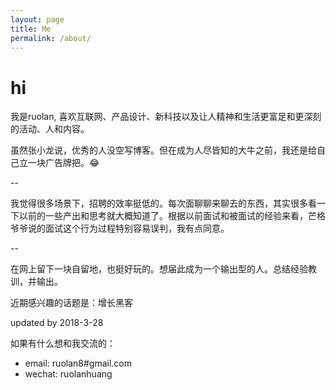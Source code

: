 ```yaml
---
layout: page
title: Me
permalink: /about/
---
```


# hi
我是ruolan, 喜欢互联网、产品设计、新科技以及让人精神和生活更富足和更深刻的活动、人和内容。

虽然张小龙说，优秀的人没空写博客。但在成为人尽皆知的大牛之前，我还是给自己立一块广告牌把。😂

--


我觉得很多场景下，招聘的效率挺低的。每次面聊聊来聊去的东西，其实很多看一下以前的一些产出和思考就大概知道了。根据以前面试和被面试的经验来看，芒格爷爷说的面试这个行为过程特别容易误判，我有点同意。

--

在网上留下一块自留地，也挺好玩的。想届此成为一个输出型的人。总结经验教训，并输出。

近期感兴趣的话题是：增长黑客

updated by 2018-3-28

如果有什么想和我交流的：
- email: ruolan8#gmail.com
- wechat: ruolanhuang
